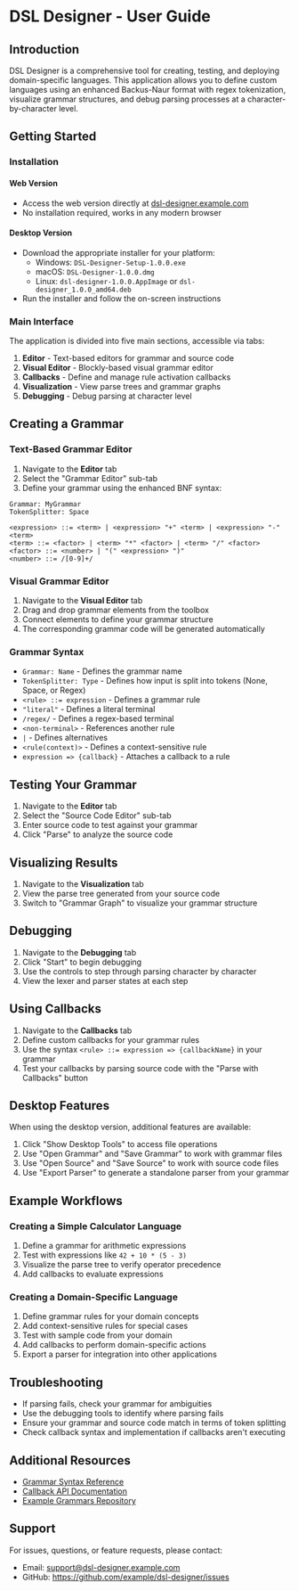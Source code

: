 # DSL Designer - User Guide

## Introduction

DSL Designer is a comprehensive tool for creating, testing, and deploying domain-specific languages. This application allows you to define custom languages using an enhanced Backus-Naur format with regex tokenization, visualize grammar structures, and debug parsing processes at a character-by-character level.

## Getting Started

### Installation

#### Web Version
- Access the web version directly at [dsl-designer.example.com](https://dsl-designer.example.com)
- No installation required, works in any modern browser

#### Desktop Version
- Download the appropriate installer for your platform:
  - Windows: `DSL-Designer-Setup-1.0.0.exe`
  - macOS: `DSL-Designer-1.0.0.dmg`
  - Linux: `dsl-designer-1.0.0.AppImage` or `dsl-designer_1.0.0_amd64.deb`
- Run the installer and follow the on-screen instructions

### Main Interface

The application is divided into five main sections, accessible via tabs:

1. **Editor** - Text-based editors for grammar and source code
2. **Visual Editor** - Blockly-based visual grammar editor
3. **Callbacks** - Define and manage rule activation callbacks
4. **Visualization** - View parse trees and grammar graphs
5. **Debugging** - Debug parsing at character level

## Creating a Grammar

### Text-Based Grammar Editor

1. Navigate to the **Editor** tab
2. Select the "Grammar Editor" sub-tab
3. Define your grammar using the enhanced BNF syntax:

```
Grammar: MyGrammar
TokenSplitter: Space

<expression> ::= <term> | <expression> "+" <term> | <expression> "-" <term>
<term> ::= <factor> | <term> "*" <factor> | <term> "/" <factor>
<factor> ::= <number> | "(" <expression> ")"
<number> ::= /[0-9]+/
```

### Visual Grammar Editor

1. Navigate to the **Visual Editor** tab
2. Drag and drop grammar elements from the toolbox
3. Connect elements to define your grammar structure
4. The corresponding grammar code will be generated automatically

### Grammar Syntax

- `Grammar: Name` - Defines the grammar name
- `TokenSplitter: Type` - Defines how input is split into tokens (None, Space, or Regex)
- `<rule> ::= expression` - Defines a grammar rule
- `"literal"` - Defines a literal terminal
- `/regex/` - Defines a regex-based terminal
- `<non-terminal>` - References another rule
- `|` - Defines alternatives
- `<rule(context)>` - Defines a context-sensitive rule
- `expression => {callback}` - Attaches a callback to a rule

## Testing Your Grammar

1. Navigate to the **Editor** tab
2. Select the "Source Code Editor" sub-tab
3. Enter source code to test against your grammar
4. Click "Parse" to analyze the source code

## Visualizing Results

1. Navigate to the **Visualization** tab
2. View the parse tree generated from your source code
3. Switch to "Grammar Graph" to visualize your grammar structure

## Debugging

1. Navigate to the **Debugging** tab
2. Click "Start" to begin debugging
3. Use the controls to step through parsing character by character
4. View the lexer and parser states at each step

## Using Callbacks

1. Navigate to the **Callbacks** tab
2. Define custom callbacks for your grammar rules
3. Use the syntax `<rule> ::= expression => {callbackName}` in your grammar
4. Test your callbacks by parsing source code with the "Parse with Callbacks" button

## Desktop Features

When using the desktop version, additional features are available:

1. Click "Show Desktop Tools" to access file operations
2. Use "Open Grammar" and "Save Grammar" to work with grammar files
3. Use "Open Source" and "Save Source" to work with source code files
4. Use "Export Parser" to generate a standalone parser from your grammar

## Example Workflows

### Creating a Simple Calculator Language

1. Define a grammar for arithmetic expressions
2. Test with expressions like `42 + 10 * (5 - 3)`
3. Visualize the parse tree to verify operator precedence
4. Add callbacks to evaluate expressions

### Creating a Domain-Specific Language

1. Define grammar rules for your domain concepts
2. Add context-sensitive rules for special cases
3. Test with sample code from your domain
4. Add callbacks to perform domain-specific actions
5. Export a parser for integration into other applications

## Troubleshooting

- If parsing fails, check your grammar for ambiguities
- Use the debugging tools to identify where parsing fails
- Ensure your grammar and source code match in terms of token splitting
- Check callback syntax and implementation if callbacks aren't executing

## Additional Resources

- [Grammar Syntax Reference](https://example.com/grammar-syntax)
- [Callback API Documentation](https://example.com/callback-api)
- [Example Grammars Repository](https://example.com/example-grammars)

## Support

For issues, questions, or feature requests, please contact:
- Email: support@dsl-designer.example.com
- GitHub: https://github.com/example/dsl-designer/issues

